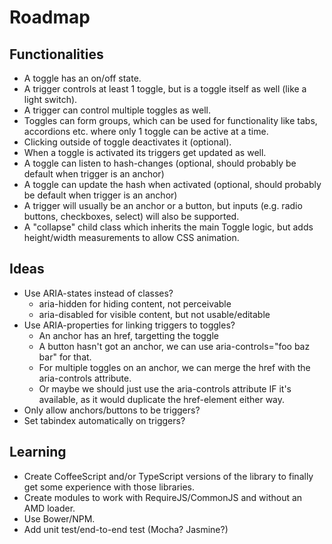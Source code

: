 # Roadmap

## Functionalities

* A toggle has an on/off state.
* A trigger controls at least 1 toggle, but is a toggle itself as well (like a light switch).
* A trigger can control multiple toggles as well.
* Toggles can form groups, which can be used for functionality like tabs, accordions etc. where only 1 toggle can be active at a time.
* Clicking outside of toggle deactivates it (optional).
* When a toggle is activated its triggers get updated as well.
* A toggle can listen to hash-changes (optional, should probably be default when trigger is an anchor)
* A toggle can update the hash when activated (optional, should probably be default when trigger is an anchor)
* A trigger will usually be an anchor or a button, but inputs (e.g. radio buttons, checkboxes, select) will also be supported.
* A "collapse" child class which inherits the main Toggle logic, but adds height/width measurements to allow CSS animation.

## Ideas

* Use ARIA-states instead of classes?
  * aria-hidden for hiding content, not perceivable
  * aria-disabled for visible content, but not usable/editable
* Use ARIA-properties for linking triggers to toggles?
  * An anchor has an href, targetting the toggle
  * A button hasn't got an anchor, we can use aria-controls="foo baz bar" for that.
  * For multiple toggles on an anchor, we can merge the href with the aria-controls attribute.
  * Or maybe we should just use the aria-controls attribute IF it's available, as it would duplicate the href-element either way.
* Only allow anchors/buttons to be triggers?
* Set tabindex automatically on triggers?

## Learning

* Create CoffeeScript and/or TypeScript versions of the library to finally get some experience with those libraries.
* Create modules to work with RequireJS/CommonJS and without an AMD loader.
* Use Bower/NPM.
* Add unit test/end-to-end test (Mocha? Jasmine?)